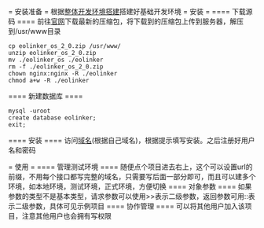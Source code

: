 = 安装准备 =
根据[整体开发环境搭建](http://121.40.214.114/w/devenv/globaldev)搭建好基础开发环境
= 安装 =
==== 下载源码 ====
前往[官网](https://www.eolinker.com/#/os/download)下载最新的压缩包，将下载到的压缩包上传到服务器，解压到/usr/www目录
```
cp eolinker_os_2_0.zip /usr/www/
unzip eolinker_os_2_0.zip
mv ./eolinker_os ./eolinker
rm -f ./eolinker_os_2_0.zip
chown nginx:nginx -R ./eolinker
chmod a+w -R ./eolinker
```
==== 新建数据库 ====
```
mysql -uroot
create database eolinker;
exit;
```
==== 安装 ====
访问[域名](http://121.40.214.114:8081/eolinker)(根据自己域名)，根据提示填写安装。之后注册好用户名和密码

= 使用 =
==== 管理测试环境 ====
随便点个项目进去右上，这个可以设置url的前缀，不用每个接口都写完整的域名，只需要写后面一部分即可，而且可以建多个环境，如本地环境，测试环境，正式环境，方便切换
==== 对象参数 ====
如果参数的类型不是基本类型，请求参数可以使用>>表示二级参数，返回参数可用::表示二级参数，具体可见示例项目
==== 协作管理 ====
可以将其他用户加入该项目，注意其他用户也会拥有写权限
